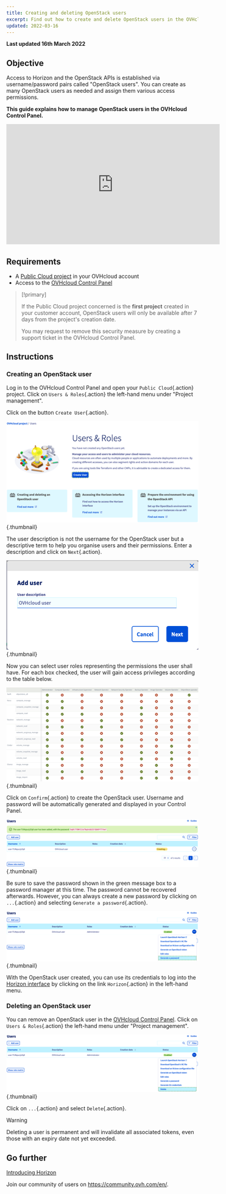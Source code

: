 ```yaml
---
title: Creating and deleting OpenStack users
excerpt: Find out how to create and delete OpenStack users in the OVHcloud Control Panel
updated: 2022-03-16
---
```


**Last updated 16th March 2022**

## Objective

Access to Horizon and the OpenStack APIs is established via username/password pairs called "OpenStack users". You can create as many OpenStack users as needed and assign them various access permissions.

**This guide explains how to manage OpenStack users in the OVHcloud Control Panel.**

<iframe width="560" height="315" src="https://www.youtube.com/embed/NC69nrb6QlA" title="YouTube video player" frameborder="0" allow="accelerometer; autoplay; clipboard-write; encrypted-media; gyroscope; picture-in-picture" allowfullscreen></iframe>

## Requirements

- A [Public Cloud project](https://www.ovhcloud.com/en-gb/public-cloud/) in your OVHcloud account
- Access to the [OVHcloud Control Panel](https://www.ovh.com/auth/?action=gotomanager&from=https://www.ovh.co.uk/&ovhSubsidiary=GB)

> [!primary]
>
> If the Public Cloud project concerned is the **first project** created in your customer account, OpenStack users will only be available after 7 days from the project's creation date.
>
> You may request to remove this security measure by creating a support ticket in the OVHcloud Control Panel.
>

## Instructions

### Creating an OpenStack user

Log in to the OVHcloud Control Panel and open your `Public Cloud`{.action} project. Click on `Users & Roles`{.action} the left-hand menu under "Project management". 

Click on the button `Create User`{.action}.

![User roles](images/users_roles.png){.thumbnail}

The user description is not the username for the OpenStack user but a descriptive term to help you organise users and their permissions. Enter a description and click on `Next`{.action}.

![Add user](images/adduser.png){.thumbnail}

Now you can select user roles representing the permissions the user shall have. For each box checked, the user will gain access privileges according to the table below.

![Permissions](images/permissions.png){.thumbnail}

Click on `Confirm`{.action} to create the OpenStack user. Username and password will be automatically generated and displayed in your Control Panel.

![User_pw](images/user_pw.png){.thumbnail}

Be sure to save the password shown in the green message box to a password manager at this time. The password cannot be recovered afterwards. However, you can always create a new password by clicking on `...`{.action} and selecting `Generate a password`{.action}.

![Generate](images/generatepw.png){.thumbnail}

With the OpenStack user created, you can use its credentials to log into the [Horizon interface](/pages/public_cloud/compute/introducing_horizon) by clicking on the link `Horizon`{.action} in the left-hand menu.

### Deleting an OpenStack user

You can remove an OpenStack user in the [OVHcloud Control Panel](https://www.ovh.com/auth/?action=gotomanager&from=https://www.ovh.co.uk/&ovhSubsidiary=GB). Click on `Users & Roles`{.action} the left-hand menu under "Project management". 

![public-cloud](images/delete.png){.thumbnail}

Click on `...`{.action} and select `Delete`{.action}.

> [!warning]
>
> Deleting a user is permanent and will invalidate all associated tokens, even those with an expiry date not yet exceeded.
> 

## Go further

[Introducing Horizon](/pages/public_cloud/compute/introducing_horizon)

Join our community of users on <https://community.ovh.com/en/>.